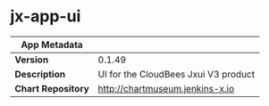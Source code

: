 # jx-app-ui

|App Metadata||
|---|---|
| **Version** | 0.1.49 |
| **Description** | UI for the CloudBees Jxui V3 product |
| **Chart Repository** | http://chartmuseum.jenkins-x.io |
